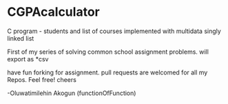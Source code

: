# CGPAcalculator
C program - students and list of courses implemented with multidata singly linked list

First of my series of solving common school assignment problems.
will export as *csv

have fun forking for assignment. pull requests are welcomed for all my Repos.
Feel free!
cheers

-Oluwatimilehin Akogun (functionOfFunction)
